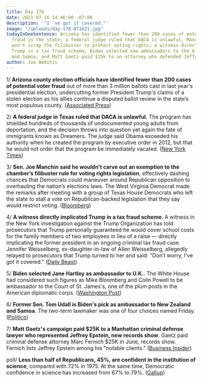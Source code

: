 ```yaml
---
title: Day 178
date: 2021-07-16 14:46:00 -07:00
description: '"I''ve got it covered."'
image: "/uploads/day-178-071621.jpg"
todayInOneSentence: Arizona has identified fewer than 200 cases of potential voter
  fraud in the state; a federal judge ruled that DACA is unlawful; Manchin says he
  won't scrap the filibuster to protect voting rights; a witness directly implicated
  Trump in a tax fraud scheme; Biden selected new ambassadors to the U.K., New Zealand,
  and Samoa; and Matt Gaetz paid $25k to an attorney who defended Jeffrey Epstein.
author: Joe Amditis
---
```


1/ **Arizona county election officials have identified fewer than 200 cases of potential voter fraud** out of more than 3 million ballots cast in last year's presidential election, undercutting former President Trump's claims of a stolen election as his allies continue a disputed ballot review in the state’s most populous county. ([Associated Press](https://apnews.com/article/business-government-and-politics-arizona-election-2020-e6158cd1b0c6442716064e6791b4c6fc))

2/ **A federal judge in Texas ruled that DACA is unlawful.** The program has shielded hundreds of thousands of undocumented young adults from deportation, and the decision throws into question yet again the fate of immigrants known as Dreamers. The judge said Obama exceeded his authority when he created the program by executive order in 2012, but that he would not order that the program be immediately vacated. ([New York Times](https://www.nytimes.com/2021/07/16/us/court-daca-dreamers.html))

3/ **Sen. Joe Manchin said he wouldn’t carve out an exemption to the chamber’s filibuster rule for voting rights legislation**, effectively dashing chances that Democrats could maneuver around Republican opposition to overhauling the nation’s elections laws. The West Virginia Democrat made the remarks after meeting with a group of Texas House Democrats who left the state to stall a vote on Republican-backed legislation that they say would restrict voting. ([Bloomberg](https://www.bloomberg.com/news/articles/2021-07-15/manchin-says-no-filibuster-exception-for-voting-rights-bill))

4/ **A witness directly implicated Trump in a tax fraud scheme**. A witness in the New York investigation against the Trump Organization has told prosecutors that Trump personally guaranteed he would cover school costs for the family members of two employees in lieu of a raise — directly implicating the former president in an ongoing criminal tax fraud case. Jennifer Weisselberg, ex-daughter-in-law of Allen Weisselberg, allegedly relayed to prosecutors that Trump turned to her and said: "Don’t worry, I’ve got it covered.” ([Daily Beast](https://www.thedailybeast.com/explosive-interview-directly-implicates-donald-trump-in-tax-scheme))

5/ **Biden selected Jane Hartley as ambassador to U.K.**. The White House had considered such figures as Mike Bloomberg and Colin Powell to be ambassador to the Court of St. James's, one of the plum posts in the American diplomatic corps. ([Washington Post](https://www.washingtonpost.com/politics/biden-hartley-uk-ambassador/2021/07/16/78ed02ce-e63b-11eb-934f-7e6c1927f261_story.html))

6/ **Former Sen. Tom Udall is Biden's pick as ambassador to New Zealand and Samoa**. The two-term lawmaker was one of four choices named Friday. ([Politico](https://www.politico.com/news/2021/07/16/tom-udall-ambassador-new-zealand-samoa-499853))

7/ **Matt Gaetz's campaign paid $25K to a Manhattan criminal defense lawyer who represented Jeffrey Epstein, new records show**. Gaetz paid criminal defense attorney Marc Fernich $25K in June, records show. Fernich lists Jeffrey Epstein among his "notable clients." ([Business Insider](https://www.businessinsider.com/matt-gaetz-criminal-defense-attorney-jeffrey-epstein-2021-7))

poll/ **Less than half of Republicans, 45%, are confident in the institution of science**, compared with 72% in 1975. At the same time, Democratic confidence in science has increased from 67% to 79%. ([Gallup](https://news.gallup.com/poll/352397/democratic-republican-confidence-science-diverges.aspx))